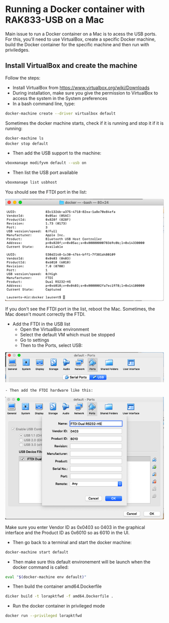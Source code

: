 # Running a Docker container with RAK833-USB on a Mac

Main issue to run a Docker container on a Mac is to acess the USB ports. For this, you'll need to use VirtualBox, create a specific Docker machine, build the Docker container for the specific machine and then run with priviledges.

## Install VirtualBox and create the machine

Follow the steps:

- Install VirtualBox from https://www.virtualbox.org/wiki/Downloads
- During installation, make sure you give the permission to VirtualBox to access the system in the System preferences
- In a bash command line, type:

```bash
docker-machine create --driver virtualbox default
```

Sometimes the docker machine starts, check if it is running and stop it if it is running:

```bash
docker-machine ls
docker stop default
```

- Then add the USB support to the machine:

```bash
vboxmanage modifyvm default --usb on
```

- Then list the USB port available

```bash 
vboxmanage list usbhost
```

You should see the FTDI port in the list:

![usblist](/images/usblist.png)

If you don't see the FTDI port in the list, reboot the Mac. Sometimes, the Mac doesn't mount correctly the FTDI.

- Add the FTDI in the USB list
    - Open the VirtualBox environment
    - Select the default VM which must be stopped
    - Go to settings
    - Then to the Ports, select USB:

![usb port](/images/usbmenu.png)

    - Then add the FTDI hardware like this:

![usb ftdi](/images/addusb.png)

Make sure you enter Vendor ID as 0x0403 so 0403 in the graphical interface and the Product ID as 0x6010 so as 6010 in the UI.

- Then go back to a terminal and start the docker machine:

```bash
docker-machine start default
```

- Then make sure this default environement will be launch when the docker command is called:

```bash
eval "$(docker-machine env default)"
```

- Then build the container amd64.Dockerfile

```bash
dicker build -t lorapktfwd -f amd64.Dockerfile .
```

- Run the docker container in privileged mode

```bash
docker run --privileged lorapktfwd
```
